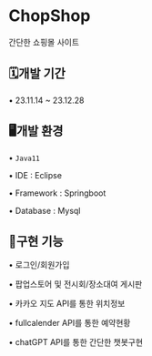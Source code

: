 # ChopShop
간단한 쇼핑몰 사이트

## 🗓개발 기간
• 23.11.14 ~ 23.12.28

## 🖥개발 환경
• `Java11`

• IDE : Eclipse

• Framework : Springboot

• Database : Mysql


## 📌구현 기능
• 로그인/회원가입

• 팝업스토어 및 전시회/장소대여 게시판

• 카카오 지도 API를 통한 위치정보

• fullcalender API를 통한 예약현황

• chatGPT API를 통한 간단한 챗봇구현
